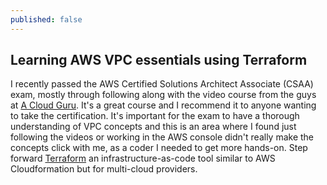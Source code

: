 ```yaml
---
published: false
---
```

## Learning AWS VPC essentials using Terraform

I recently passed the AWS Certified Solutions Architect Associate (CSAA) exam, mostly through following along with the video course from the guys at [A Cloud Guru](http://acloud.guru/). It's a great course and I recommend it to anyone wanting to take the certification. It's important for the exam to have a thorough understanding of VPC concepts and this is an area where I found just following the videos or working in the AWS console didn't really make the concepts click with me, as a coder I needed to get more hands-on.
Step forward [Terraform](https://www.terraform.io) an infrastructure-as-code tool similar to AWS Cloudformation but for multi-cloud providers.
